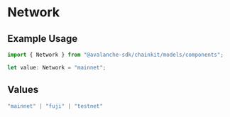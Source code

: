 # Network

## Example Usage

```typescript
import { Network } from "@avalanche-sdk/chainkit/models/components";

let value: Network = "mainnet";
```

## Values

```typescript
"mainnet" | "fuji" | "testnet"
```
